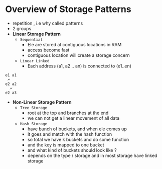 # Overview of Storage Patterns
- repetition , i.e why called patterns
- 2 groups
- **Linear Storage Pattern**
	- `Sequential`
		- Ele are stored at contiguous locations in RAM
		- access become fast
		- contiguous location will create a storage concern
	- `Linear Linked`
		- Each address (a1, a2 .. an) is connected to (e1..en)
```
e1 a1
 🗲
e2 a2
  🗲
e2 a3
```
- **Non-Linear Storage Pattern**
	- `Tree Storage`
		- root at the top and branches at the end
		- we can not get a linear movement of all data
	- `Hash Storage`
		- have bunch of buckets, and when ele comes up
		- it goes and match with the hash function
		- so total we have k buckets and do some function
		- and the key is mapped to one bucket 
		- and what kind of buckets should look like ?
		- depends on the type / storage and in most storage 
				have linked storage
